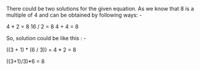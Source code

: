 There could be two solutions for the given equation. As we know that 8 is a multiple of 4 and can be obtained by following ways: - 

4 * 2 = 8
16 / 2 = 8
4 + 4 = 8

So, solution could be like this : - 

((3 + 1) * (6 / 3)) = 4 * 2 = 8

((3+1)/3)*6 = 8